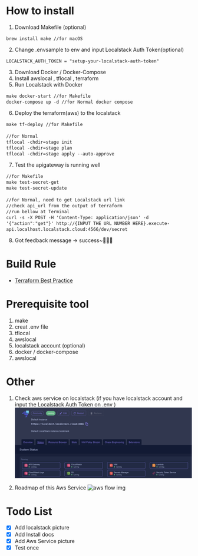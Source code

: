 # How to install
1. Download Makefile (optional)
```
brew install make //for macOS
```
2. Change .envsample to env and input Localstack Auth Token(optional)
```
LOCALSTACK_AUTH_TOKEN = "setup-your-localstack-auth-token"
```
3. Download Docker / Docker-Compose
4. Install awslocal , tflocal , terraform
5. Run Localstack with Docker
```
make docker-start //for Makefile
docker-compose up -d //for Normal docker compose
```
6. Deploy the terraform(aws) to the localstack
```
make tf-deploy //for Makefile

//for Normal
tflocal -chdir=stage init
tflocal -chdir=stage plan
tflocal -chdir=stage apply --auto-approve
```
7. Test the apigateway is running well
```
//for Makefile
make test-secret-get
make test-secret-update

//for Normal, need to get Localstack url link
//check api_url from the output of terraform
//run bellow at Terminal
curl -s -X POST -H 'Content-Type: application/json' -d '{"action":"get"}' http://{INPUT THE URL NUMBER HERE}.execute-api.localhost.localstack.cloud:4566/dev/secret
```

8. Got feedback message -> success~:tada::tada::tada:

# Build Rule
-  [Terraform Best Practice](https://www.terraform-best-practices.com/)

# Prerequisite tool
1. make
2. creat .env file
3. tflocal
4. awslocal
5. localstack account (optional)
6. docker / docker-compose
7. awslocal

# Other
1. Check aws service on localstack (if you have localstack account and input the Localstack Auth Token on .env )
 ![locastack img](./docs/localstack-screenshot.png)

2. Roadmap of this Aws Service
![aws flow img](./docs/aws-flow.png)

# Todo List
- [X] Add localstack picture
- [X] Add Install docs
- [X] Add Aws Service picture
- [X] Test once